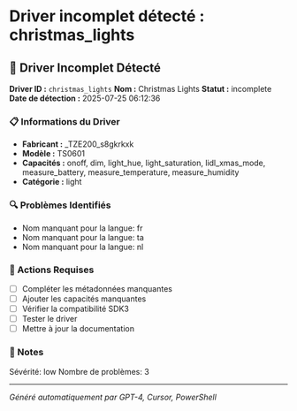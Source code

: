 # Driver incomplet détecté : christmas_lights

## 🚨 Driver Incomplet Détecté

**Driver ID :** `christmas_lights`
**Nom :** Christmas Lights
**Statut :** incomplete
**Date de détection :** 2025-07-25 06:12:36

### 📋 Informations du Driver
- **Fabricant :** _TZE200_s8gkrkxk
- **Modèle :** TS0601
- **Capacités :** onoff, dim, light_hue, light_saturation, lidl_xmas_mode, measure_battery, measure_temperature, measure_humidity
- **Catégorie :** light

### 🔍 Problèmes Identifiés
- Nom manquant pour la langue: fr
- Nom manquant pour la langue: ta
- Nom manquant pour la langue: nl

### 🎯 Actions Requises
- [ ] Compléter les métadonnées manquantes
- [ ] Ajouter les capacités manquantes
- [ ] Vérifier la compatibilité SDK3
- [ ] Tester le driver
- [ ] Mettre à jour la documentation

### 📝 Notes
Sévérité: low
Nombre de problèmes: 3

---
*Généré automatiquement par GPT-4, Cursor, PowerShell*

